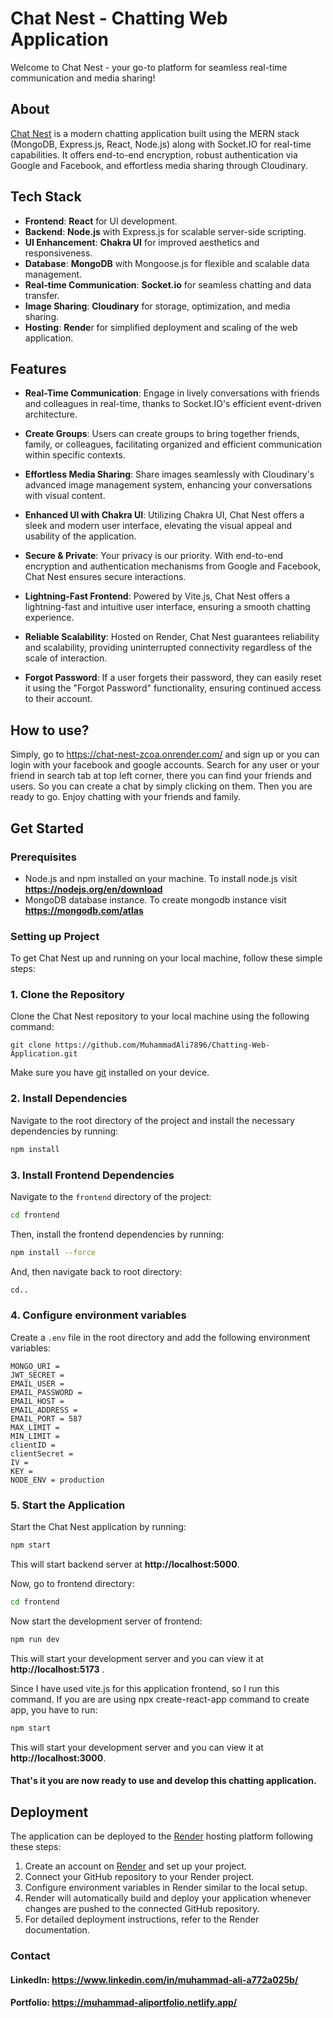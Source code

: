 # Chat Nest - Chatting Web Application

Welcome to Chat Nest - your go-to platform for seamless real-time communication and media sharing!

## About

<a href="https://chat-nest-zcoa.onrender.com/" target="_blank">Chat Nest</a>
 is a modern chatting application built using the MERN stack (MongoDB, Express.js, React, Node.js) along with Socket.IO for real-time capabilities. It offers end-to-end encryption, robust authentication via Google and Facebook, and effortless media sharing through Cloudinary.

## Tech Stack

- **Frontend**: **React** for UI development.
- **Backend**: **Node.js** with Express.js for scalable server-side scripting.
- **UI Enhancement**: **Chakra UI** for improved aesthetics and responsiveness.
- **Database**: **MongoDB** with Mongoose.js for flexible and scalable data management.
- **Real-time Communication**: **Socket.io** for seamless chatting and data transfer.
- **Image Sharing**: **Cloudinary** for storage, optimization, and media sharing.
- **Hosting**: **Rende**r for simplified deployment and scaling of the web application.

## Features

- **Real-Time Communication**: Engage in lively conversations with friends and colleagues in real-time, thanks to Socket.IO's efficient event-driven architecture.

- **Create Groups**: Users can create groups to bring together friends, family, or colleagues, facilitating organized and efficient communication within specific contexts.
  
- **Effortless Media Sharing**: Share images seamlessly with Cloudinary's advanced image management system, enhancing your conversations with visual content.

- **Enhanced UI with Chakra UI**: Utilizing Chakra UI, Chat Nest offers a sleek and modern user interface, elevating the visual appeal and usability of the application.

- **Secure & Private**: Your privacy is our priority. With end-to-end encryption and authentication mechanisms from Google and Facebook, Chat Nest ensures secure interactions.
  
- **Lightning-Fast Frontend**: Powered by Vite.js, Chat Nest offers a lightning-fast and intuitive user interface, ensuring a smooth chatting experience.
  
- **Reliable Scalability**: Hosted on Render, Chat Nest guarantees reliability and scalability, providing uninterrupted connectivity regardless of the scale of interaction.

- **Forgot Password**: If a user forgets their password, they can easily reset it using the "Forgot Password" functionality, ensuring continued access to their account.

## How to use?

Simply, go to https://chat-nest-zcoa.onrender.com/ and sign up or you can login with your facebook and google accounts. Search for any user or your friend in search tab at top left corner, there you can find your friends and users. So you can create a chat by simply clicking on them.
Then you are ready to go. Enjoy chatting with your friends and family.

## Get Started

### Prerequisites

- Node.js and npm installed on your machine. To install node.js visit **https://nodejs.org/en/download**
- MongoDB database instance. To create mongodb instance visit **https://mongodb.com/atlas**

### Setting up Project 
To get Chat Nest up and running on your local machine, follow these simple steps:

### 1. Clone the Repository

Clone the Chat Nest repository to your local machine using the following command:

  ```git
  git clone https://github.com/MuhammadAli7896/Chatting-Web-Application.git
```
Make sure you have [git](https://git-scm.com/downloads) installed on your device.

### 2. Install Dependencies

Navigate to the root directory of the project and install the necessary dependencies by running:

```bash
npm install 
```
### 3. Install Frontend Dependencies

Navigate to the `frontend` directory of the project:

```bash
cd frontend
```

Then, install the frontend dependencies by running:

```bash
npm install --force
```

And, then navigate back to root directory:

```bash
cd..
```

### 4. Configure environment variables 

Create a `.env` file in the root directory and add the following environment variables:
```env
MONGO_URI = 
JWT_SECRET = 
EMAIL_USER = 
EMAIL_PASSWORD =  
EMAIL_HOST = 
EMAIL_ADDRESS = 
EMAIL_PORT = 587
MAX_LIMIT = 
MIN_LIMIT = 
clientID = 
clientSecret = 
IV = 
KEY = 
NODE_ENV = production
```

### 5. Start the Application

Start the Chat Nest application by running:

```bash
npm start
```

This will start backend server at **http://localhost:5000**.

Now, go to frontend directory:

```bash
cd frontend
```

Now start the development server of frontend:

```bash
npm run dev
```

This will start your development server and you can view it at **http://localhost:5173** .

Since I have used vite.js for this application frontend, so I run this command. If you are are using npx create-react-app command to create app, you have to run:

```bash
npm start
```

This will start your development server and you can view it at **http://localhost:3000**.

#### That's it you are now ready to use and develop this chatting application.

## Deployment

The application can be deployed to the [Render](https://render.com) hosting platform following these steps:

1. Create an account on [Render](https://dashboard.render.com/register) and set up your project.
2. Connect your GitHub repository to your Render project.
3. Configure environment variables in Render similar to the local setup.
4. Render will automatically build and deploy your application whenever changes are pushed to the connected GitHub repository.
5. For detailed deployment instructions, refer to the Render documentation.
   
### Contact

#### LinkedIn: https://www.linkedin.com/in/muhammad-ali-a772a025b/
#### Portfolio: https://muhammad-aliportfolio.netlify.app/
<br />
